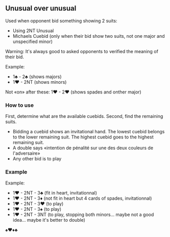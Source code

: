 ## Unusual over unusual

Used when opponent bid something showing 2 suits:
 - Using 2NT Unusual
 - Michaels Cuebid (only when their bid show two suits, not one major and unspecified minor)

Warning: It's always good to asked opponents to verified the meaning of their bid.

Example:
 - 1♣ - 2♣ (shows majors)
 - 1♥ - 2NT (shows minors)
 
Not «on» after these:
1♥ - 2♥ (shows spades and onther major)
 
### How to use

First, determine what are the available cuebids.
Second, find the remaining suits.

 - Bidding a cuebid shows an invitational hand. The lowest cuebid belongs to the lower remaining suit. The highest cuebid goes to the highest remaining suit.
 - A double says «intention de pénalité sur une des deux couleurs de l'adversaire»
 - Any other bid is to play

### Example

Example: 
- 1♥ - 2NT - 3♣ (fit in heart, invitationnal)
- 1♥ - 2NT - 3♦ (not fit in heart but 4 cards of spades, invitationnal)
- 1♥ - 2NT - 3♥ (to play)
- 1♥ - 2NT - 3♠ (to play)
- 1♥ - 2NT - 3NT (to play, stopping both minors... maybe not a good idea... maybe it's better to double)


 ♠♥♦♣

